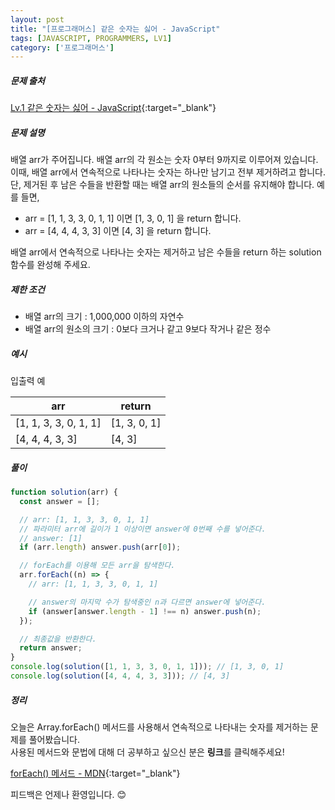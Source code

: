```yaml
---
layout: post
title: "[프로그래머스] 같은 숫자는 싫어 - JavaScript"
tags: [JAVASCRIPT, PROGRAMMERS, LV1]
category: ['프로그래머스']
---
```


##### 문제 출처

[Lv.1 같은 숫자는 싫어 - JavaScript](https://programmers.co.kr/learn/courses/30/lessons/12906?language=javascript){:target="\_blank"}

##### 문제 설명

배열 arr가 주어집니다. 배열 arr의 각 원소는 숫자 0부터 9까지로 이루어져 있습니다. 이때, 배열 arr에서 연속적으로 나타나는 숫자는 하나만 남기고 전부 제거하려고 합니다. 단, 제거된 후 남은 수들을 반환할 때는 배열 arr의 원소들의 순서를 유지해야 합니다. 예를 들면,

- arr = [1, 1, 3, 3, 0, 1, 1] 이면 [1, 3, 0, 1] 을 return 합니다.
- arr = [4, 4, 4, 3, 3] 이면 [4, 3] 을 return 합니다.

배열 arr에서 연속적으로 나타나는 숫자는 제거하고 남은 수들을 return 하는 solution 함수를 완성해 주세요.

##### 제한 조건

- 배열 arr의 크기 : 1,000,000 이하의 자연수
- 배열 arr의 원소의 크기 : 0보다 크거나 같고 9보다 작거나 같은 정수

##### 예시

입출력 예

| arr                   | return       |
| --------------------- | ------------ |
| [1, 1, 3, 3, 0, 1, 1] | [1, 3, 0, 1] |
| [4, 4, 4, 3, 3]       | [4, 3]       |

##### 풀이

```javascript
function solution(arr) {
  const answer = [];

  // arr: [1, 1, 3, 3, 0, 1, 1]
  // 파라미터 arr에 길이가 1 이상이면 answer에 0번째 수를 넣어준다.
  // answer: [1]
  if (arr.length) answer.push(arr[0]);

  // forEach를 이용해 모든 arr을 탐색한다.
  arr.forEach((n) => {
    // arr: [1, 1, 3, 3, 0, 1, 1]

    // answer의 마지막 수가 탐색중인 n과 다르면 answer에 넣어준다.
    if (answer[answer.length - 1] !== n) answer.push(n);
  });

  // 최종값을 반환한다.
  return answer;
}
console.log(solution([1, 1, 3, 3, 0, 1, 1])); // [1, 3, 0, 1]
console.log(solution([4, 4, 4, 3, 3])); // [4, 3]
```

##### 정리

오늘은 Array.forEach() 메서드를 사용해서 연속적으로 나타내는 숫자를 제거하는 문제를 풀어봤습니다.<br />
사용된 메서드와 문법에 대해 더 공부하고 싶으신 분은 **링크**를 클릭해주세요!

[forEach() 메서드 - MDN](https://developer.mozilla.org/ko/docs/Web/JavaScript/Reference/Global_Objects/Array/forEach){:target="\_blank"}

피드백은 언제나 환영입니다. 😊
